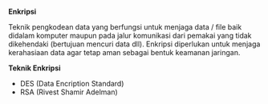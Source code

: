 ﻿**Enkripsi**

Teknik pengkodean data yang berfungsi untuk menjaga data / file baik didalam komputer maupun pada jalur komunikasi dari pemakai yang tidak dikehendaki (bertujuan mencuri data dll). Enkripsi diperlukan untuk menjaga kerahasiaan data agar tetap aman sebagai bentuk keamanan jaringan.

**Teknik Enkripsi**

- DES (Data Encription Standard)
- RSA (Rivest Shamir Adelman)


